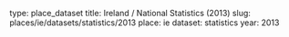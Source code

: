 type: place_dataset
title: Ireland / National Statistics (2013)
slug: places/ie/datasets/statistics/2013
place: ie
dataset: statistics
year: 2013
